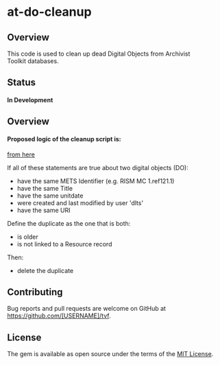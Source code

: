 # at-do-cleanup

## Overview
This code is used to clean up dead Digital Objects from Archivist  
Toolkit databases.


## Status
#### In Development

## Overview

#### Proposed logic of the cleanup script is:
[from here](https://www.pivotaltracker.com/projects/1456278/stories/111327956)

If all of these statements are true about two digital objects (DO):
- have the same METS Identifier (e.g. RISM MC 1.ref121.1)
- have the same Title
- have the same unitdate
- were created and last modified by user 'dlts'
- have the same URI

Define the duplicate as the one that is both:
- is older
- is not linked to a Resource record

Then:
- delete the duplicate


## Contributing

Bug reports and pull requests are welcome on GitHub at https://github.com/[USERNAME]/tvf.


## License

The gem is available as open source under the terms of the [MIT License](http://opensource.org/licenses/MIT).
